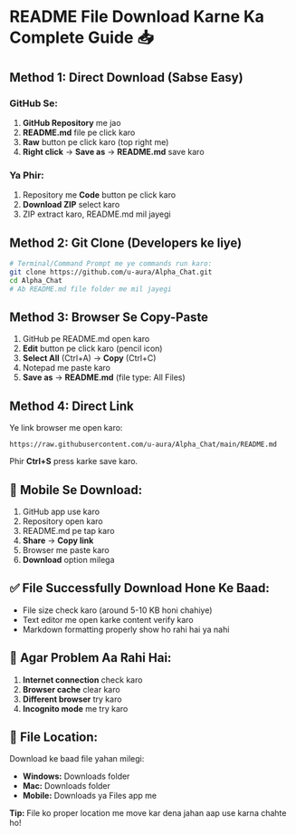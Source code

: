 # README File Download Karne Ka Complete Guide 📥

## Method 1: Direct Download (Sabse Easy)

### GitHub Se:
1. **GitHub Repository** me jao
2. **README.md** file pe click karo
3. **Raw** button pe click karo (top right me)
4. **Right click** → **Save as** → **README.md** save karo

### Ya Phir:
1. Repository me **Code** button pe click karo
2. **Download ZIP** select karo
3. ZIP extract karo, README.md mil jayegi

## Method 2: Git Clone (Developers ke liye)

```bash
# Terminal/Command Prompt me ye commands run karo:
git clone https://github.com/u-aura/Alpha_Chat.git
cd Alpha_Chat
# Ab README.md file folder me mil jayegi
```

## Method 3: Browser Se Copy-Paste

1. GitHub pe README.md open karo
2. **Edit** button pe click karo (pencil icon)
3. **Select All** (Ctrl+A) → **Copy** (Ctrl+C)
4. Notepad me paste karo
5. **Save as** → **README.md** (file type: All Files)

## Method 4: Direct Link

Ye link browser me open karo:
```
https://raw.githubusercontent.com/u-aura/Alpha_Chat/main/README.md
```
Phir **Ctrl+S** press karke save karo.

## 📱 Mobile Se Download:

1. GitHub app use karo
2. Repository open karo
3. README.md pe tap karo
4. **Share** → **Copy link**
5. Browser me paste karo
6. **Download** option milega

## ✅ File Successfully Download Hone Ke Baad:

- File size check karo (around 5-10 KB honi chahiye)
- Text editor me open karke content verify karo
- Markdown formatting properly show ho rahi hai ya nahi

## 🔧 Agar Problem Aa Rahi Hai:

1. **Internet connection** check karo
2. **Browser cache** clear karo
3. **Different browser** try karo
4. **Incognito mode** me try karo

## 📂 File Location:
Download ke baad file yahan milegi:
- **Windows:** Downloads folder
- **Mac:** Downloads folder  
- **Mobile:** Downloads ya Files app me

**Tip:** File ko proper location me move kar dena jahan aap use karna chahte ho!
